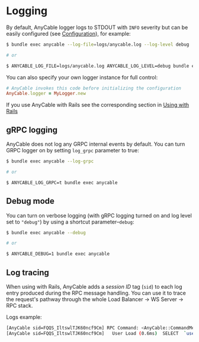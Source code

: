 # Logging

By default, AnyCable logger logs to STDOUT with `INFO` severity but can be easily configured (see [Configuration](configuration.md#parameters)), for example:

```sh
$ bundle exec anycable --log-file=logs/anycable.log --log-level debug

# or

$ ANYCABLE_LOG_FILE=logs/anycable.log ANYCABLE_LOG_LEVEL=debug bundle exec anycable
```

You can also specify your own logger instance for full control:

```ruby
# AnyCable invokes this code before initializing the configuration
AnyCable.logger = MyLogger.new
```

If you use AnyCable with Rails see the corresponding section in [Using with Rails](rails.md#logging)

## gRPC logging

AnyCable does not log any GRPC internal events by default. You can turn GRPC logger on by setting `log_grpc` parameter to true:

```sh
$ bundle exec anycable --log-grpc

# or

$ ANYCABLE_LOG_GRPC=t bundle exec anycable
```

## Debug mode

You can turn on verbose logging (with gRPC logging turned on and log level set to `"debug"`) by using a shortcut parameter–`debug`:

```sh
$ bundle exec anycable --debug

# or

$ ANYCABLE_DEBUG=1 bundle exec anycable
```

## Log tracing

When using with Rails, AnyCable adds a _session ID_ tag (`sid`) to each log entry produced during the RPC message handling. You can use it to trace the request's pathway through the whole Load Balancer -> WS Server -> RPC stack.

Logs example:

```sh
[AnyCable sid=FQQS_IltswlTJK60ncf9Cm] RPC Command: <AnyCable::CommandMessage: command: "subscribe", identifier: "{\"channel\":\"PresenceChannel\"}", connection_identifiers: "{\"current_user\":\"Z2lkOi8vbWFuYWdlYmFjL1VzZXIvMTEwODQ0OTc\"}", data: "", env: <>>
[AnyCable sid=FQQS_IltswlTJK60ncf9Cm]   User Load (0.6ms)  SELECT  `users`.* FROM `users` WHERE `users`.`id` = 1 LIMIT 1
```
